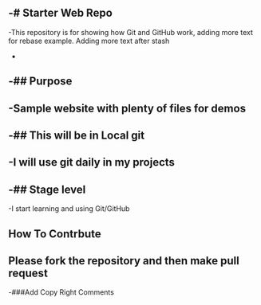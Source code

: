 -# Starter Web Repo
-
-This repository is for showing how Git and GitHub work,
adding more text for rebase example. Adding more text after stash

-
-## Purpose
-
-Sample website with plenty of files for demos
-
-## This will be in Local git
-
-I will use git daily in my projects
-
-## Stage level
-
-I start learning and using Git/GitHub

## How To Contrbute

Please fork the repository and then make pull request
-
-###Add Copy Right Comments
